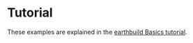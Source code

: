 # Tutorial

These examples are explained in the [earthbuild Basics tutorial](https://docs.earthbuild.dev/basics).

